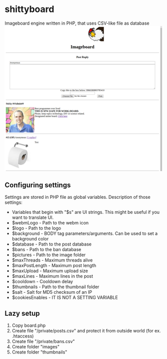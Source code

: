 # shittyboard
Imageboard engine written in PHP, that uses CSV-like file as database
![Alt text](/Untitled.png?raw=true)
## Configuring settings
Settings are stored in PHP file as global variables. 
Description of those settings:
* Variables that begin with "$s" are UI strings. This might be useful if you want to translate UI. 
* $webmLogo - Path to the webm icon
* $logo - Path to the logo
* $background - BODY tag parameters/arguments. Can be used to set a background color
* $database - Path to the post database
* $bans - Path to the ban database
* $pictures - Path to the image folder
* $maxThreads - Maximum threads alive
* $maxPostLength - Maximum post length
* $maxUpload - Maximum upload size
* $maxLines - Maximum lines in the post
* $cooldown - Cooldown delay 
* $thumbnails - Path to the thumbnail folder
* $salt - Salt for MD5 checksum of an IP
* $cookiesEnables - IT IS NOT A SETTING VARIABLE
  
## Lazy setup
1. Copy board.php
1. Create file "/private/posts.csv" and protect it from outside world (for ex. .htaccess)
1. Create file "/private/bans.csv"
1. Create folder "images"
1. Create folder "thumbnails"
